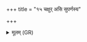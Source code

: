 +++
title = "१५ चक्षुर् असि सुपर्णस्य"

+++
<details><summary>मूलम् (GR)</summary>

चक्षुर् असि सुपर्णस्य  
चक्षुर् अहेर् अथो शुनः ।  
चक्षुः सर्वस्य पश्यतो  
ऽथो यद् विश्वम् एजति ॥
</details>